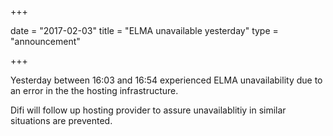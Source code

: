 +++

date = "2017-02-03"
title = "ELMA unavailable yesterday"
type = "announcement"

+++

Yesterday between 16:03 and 16:54 experienced ELMA unavailability due to an error in the the hosting infrastructure.

Difi will follow up hosting provider to assure unavailablitiy in similar situations are prevented.
